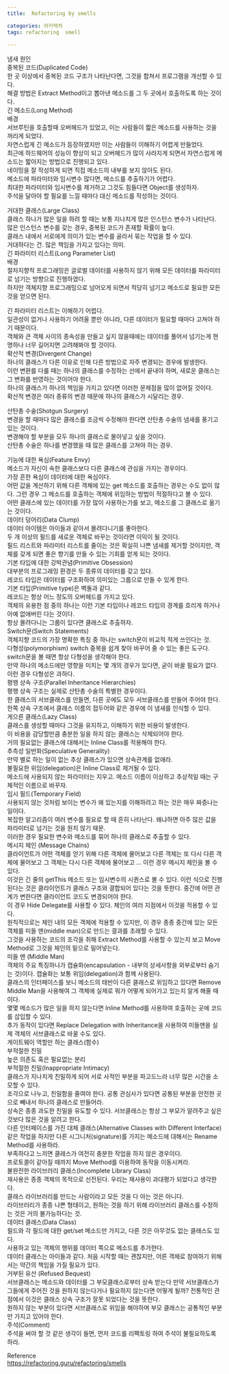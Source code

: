 ```yaml
---
title:  Refactoring by smells

categories: 아키텍처 
tags: refactoring  smell
 
---
```


  
냄새 원인  
중복된 코드(Duplicated Code)  
한 곳 이상에서 중복된 코드 구조가 나타난다면, 그것을 합쳐서 프로그램을 개선할 수 있다.  
해결 방법은 Extract Method이고 뽑아낸 메소드를 그 두 곳에서 호출하도록 하는 것이다.  
긴 메소드(Long Method)  
배경  
서브루틴을 호출할때 오버헤드가 있었고, 이는 사람들이 짧은 메소드를 사용하는 것을 꺼리게 되었다.  
자연스럽게 긴 메소드가 등장하였지만 이는 사람들이 이해하기 어렵게 만들었다.  
최근에 하드웨어의 성능이 향상이 되고 오버헤드가 많이 사라지게 되면서 자연스럽게 메소드는 짧아지는 방법으로 진행되고 있다.  
네이밍을 잘 작성하게 되면 직접 메소드의 내부를 보지 않아도 된다.  
메소드에 파라미터와 임시변수 많다면, 메소드를 추출하기가 어렵다.  
최대한 파라미터와 임시변수를 제거하고 그것도 힘들다면 Object를 생성하자.  
주석을 달아야 할 필요를 느낄 때마다 대신 메소드를 작성하는 것이다.  
  
거대한 클래스(Large Class)  
클래스 하나가 많은 일을 하려 할 때는 보통 지나치게 많은 인스턴스 변수가 나타난다.  
많은 인스턴스 변수를 갖는 경우, 중복된 코드가 존재할 확률이 높다.  
클래스 내에서 서로에게 의미가 있는 변수를 골라서 묶는 작업을 할 수 있다.  
거대하다는 건. 많은 책임을 가지고 있다는 의미.  
긴 파라미터 리스트(Long Parameter List)  
배경  
절차지향적 프로그래밍은 글로벌 데이터를 사용하지 않기 위해 모든 데이터를 파라미터로 넘기는 방향으로 진행하였다.  
하지만 객체지향 프로그래밍으로 넘어오게 되면서 적당히 넘기고 메소드로 필요한 모든 것을 얻으면 된다.  
  
긴 파라미터 리스트는 이해하기 어렵다.  
일관성이 없거나 사용하기 어려울 뿐만 아니라, 다른 데이터가 필요할 때마다 고쳐야 하기 때문이다.  
객체와 큰 객체 사이의 종속성을 만들고 싶지 않을때에는 데이터를 풀어서 넘기는게 현명하나 너무 길어지면 고려해봐야 할 것이다.  
확산적 변경(Divergent Change)  
하나의 클래스가 다른 이유로 인해 다른 방법으로 자주 변경되는 경우에 발생한다.  
이런 변환를 다룰 때는 하나의 클래스를 수정하는 선에서 끝내야 하며, 새로운 클래스는 그 변화를 반영하는 것이어야 한다.  
하나의 클래스가 하나의 책임을 가지고 있다면 이러한 문제점을 많이 없어질 것이다.  
확산적 변경은 여러 종류의 변경 때문에 하나의 클래스가 시달리는 경우.  
  
산탄총 수술(Shotgun Surgery)  
변경을 할 때마다 많은 클래스를 조금씩 수정해야 한다면 산탄총 수술의 냄새를 풍기고 있는 것이다.  
변경해야 할 부분을 모두 하나의 클래스로 몰아넣고 싶을 것이다.  
산탄총 수술은 하나를 변경했을 때 많은 클래스를 고쳐야 하는 경우.  
  
기능에 대한 욕심(Feature Envy)  
메소드가 자신이 속한 클래스보다 다른 클래스에 관심을 가지는 경우이다.  
가장 흔한 욕심이 데이터에 대한 욕심이다.  
어떤 값을 계산하기 위해 다른 객체에 있는 get 메소드를 호출하는 경우는 수도 없이 많다. 그런 경우 그 메소드를 호출하는 객체에 위임하는 방법이 적절하다고 볼 수 있다.  
어떤 클래스에 있는 데이터를 가장 많이 사용하는가를 보고, 메소드를 그 클래스로 옮기는 것이다.  
데이터 덩어리(Data Clump)  
데이터 아이템은 아이들과 같아서 몰려다니기를 좋아한다.  
두 개 이상의 필드를 새로운 객체로 바꾸는 것이라면 이익이 될 것이다.  
필드 리스트와 파라미터 리스트를 줄이는 것은 확실히 나쁜 냄새를 제거할 것이지만, 객체를 갖게 되면 좋은 향기를 만들 수 있는 기회를 얻게 되는 것이다.  
기본 타입에 대한 강박관념(Primitive Obsession)  
대부분의 프로그래밍 환경은 두 종류의 데이터를 갖고 있다.  
레코드 타입은 데이터를 구조화하여 의미있는 그룹으로 만들 수 있게 한다.  
기본 타입(Primitive type)은 벽돌과 같다.  
레코드는 항상 어느 정도의 오버헤드를 가지고 있다.  
객체의 유용한 점 중의 하나는 이런 기본 타입이나 레코드 타입의 경계를 흐리게 하거나 아예 없애버린 다는 것이다.  
항상 몰려다니는 그룹이 있다면 클래스로 추출하자.  
Switch문(Switch Statements)  
객체지향 코드의 가장 명확한 특징 중 하나는 switch문이 비교적 적게 쓰인다는 것.  
다형성(polymorphism) switch 중복을 쉽게 찾아 바꾸어 줄 수 있는 좋은 도구다.  
switch문을 볼 때면 항상 다형성을 생각해야 한다.  
만약 하나의 메소드에만 영향을 미치는 몇 개의 경우가 있다면, 굳이 바꿀 필요가 없다. 이런 경우 다형성은 과하다.  
평행 상속 구조(Parallel Inheritance Hierarchies)  
평행 상속 구조는 실제로 산탄총 수술의 특별한 경우이다.  
한 클래스의 서브클래스를 만들면, 다른 곳에도 모두 서브클래스를 만들어 주어야 한다.  
한쪽 상속 구조에서 클래스 이름의 접두어와 같은 경우에 이 냄새를 인식할 수 있다.  
게으른 클래스(Lazy Class)  
클래스를 생성할 때마다 그것을 유지하고, 이해하기 위한 비용이 발생한다.  
이 비용을 감당할만큼 충분한 일을 하지 않는 클래스는 삭제되어야 한다.  
거의 필요없는 클래스에 대해서는 Inline Class를 적용해야 한다.  
추측성 일반화(Speculative Generality)  
만약 별로 하는 일이 없는 추상 클래스가 있으면 상속관계를 없애라.  
불필요한 위임(delegation)은 Inline Class로 제거될 수 있다.  
메소드에 사용되지 않는 파라미터는 지우고. 메소드 이름이 이상하고 추상적일 때는 구체적인 이름으로 바꾸자.  
임시 필드(Temporary Field)  
사용되지 않는 것처럼 보이는 변수가 왜 있는지를 이해하려고 하는 것은 매우 짜증나는 일이다.  
복잡한 알고리즘이 여러 변수를 필요로 할 때 흔히 나타난다. 왜냐하면 아주 많은 값을 파라미터로 넘기는 것을 원치 않기 때문.  
이러한 경우 필요한 변수와 메소드를 묶어 하나의 클래스로 추출할 수 있다.  
메시지 체인 (Message Chains)  
클라이언트가 어떤 객체를 얻기 위해 다른 객체에 물어보고 다른 객체는 또 다시 다른 객체에 물어보고 그 객체는 다시 다른 객체에 물어보고 … 이런 경우 메시지 체인을 볼 수 있다.  
이것은 긴 줄의 getThis 메소드 또는 임시변수의 시퀀스로 볼 수 있다. 이런 식으로 진행된다는 것은 클라이언트가 클래스 구조와 결합되어 있다는 것을 뜻한다. 중간에 어떤 관계가 변한다면 클라이언트 코드도 변경되어야 한다.  
이 경우 Hide Delegate를 사용할 수 있다. 체인의 여러 지점에서 이것을 적용할 수 있다.  
원칙적으로는 체인 내의 모든 객체에 적용할 수 있지만, 이 경우 종종 중간에 있는 모든 객체를 미들 맨(middle man)으로 만드는 결과를 초래할 수 있다.  
그것을 사용하는 코드의 조각을 취해 Extract Method를 사용할 수 있는지 보고 Move Method로 그것을 체인의 밑으로 밀어넣는다.  
미들 맨 (Middle Man)  
객체의 주요 특징하나가 캡슐화(encapsulation - 내부의 상세사항을 외부로부터 숨기는 것)이다. 캡슐화는 보통 위임(delegation)과 함께 사용된다.  
클래스의 인터페이스를 보니 메소드의 태반이 다른 클래스로 위임하고 있다면 Remove Middle Man을 사용해여 그 객체에 실제로 뭐가 어떻게 되어가고 있는지 알게 해줄 때이다.  
몇몇 메소드가 많은 일을 하지 않는다면 Inline Method를 사용하여 호출하는 곳에 코드를 삽입할 수 있다.  
추가 동작이 있다면 Replace Delegation with Inheritance을 사용하여 미들맨을 실제 객체의 서브클래스로 바꿀 수도 있다.  
게이트웨이 역할만 하는 클래스(함수)  
부적절한 친밀  
높은 의존도 혹은 필요없는 분리  
부적절한 친밀(Inappropriate Intimacy)  
클래스가 지나치게 친밀하게 되어 서로 사적인 부분을 파고드느라 너무 많은 시간을 소모할 수 있다.  
조각으로 나누고, 친밀함을 줄여야 한다. 공통 관심사가 있다면 공통된 부분을 안전한 곳으로 빼내서 하나의 클래스로 만들어라.  
상속은 종종 과도한 친밀을 유도할 수 있다. 서브클래스는 항상 그 부모가 알려주고 싶은 것보다 많은 것을 알려고 한다.  
다른 인터페이스를 가진 대체 클래스(Alternative Classes with Different Interface)  
같은 작업을 하지만 다른 시그니처(signature)를 가지는 메소드에 대해서는 Rename Method를 사용하라.  
부족하다고 느끼면 클래스가 여전히 충분한 작업을 하지 않은 경우이다.  
프로토콜이 같아질 때까지 Move Method를 이용하여 동작을 이동시켜라.  
불완전한 라이브러리 클래스(Incomplete Library Class)  
재사용은 종종 객체의 목적으로 선전된다. 우리는 재사용이 과대평가 되었다고 생각한다.  
클래스 라이브러리를 만드는 사람이라고 모든 것을 다 아는 것은 아니다.  
라이브러리가 종종 나쁜 형태이고, 원하는 것을 하기 위해 라이브러리 클래스를 수정하는 것은 거의 불가능하다는 것.  
데이터 클래스(Data Class)  
필드와 각 필드에 대한 get/set 메소드만 가지고, 다른 것은 아무것도 없는 클래스도 있다.  
사용하고 있는 객체의 행위를 데이터 쪽으로 메소드를 추가한다.  
데이터 클래스는 아이들과 같다. 처음 시작할 때는 괜찮지만, 어른 객체로 참여하기 위해서는 약간의 책임을 가질 필요가 있다.  
거부된 유산 (Refused Bequest)  
서브클래스는 메소드와 데이터를 그 부모클래스로부터 상속 받는다 만약 서브클래스가 그들에게 주어진 것을 원하지 않는다거나 필요하지 않는다면 어떻게 될까? 전통적인 관점에서 이것은 클래스 상속 구조가 잘못 되었다는 것을 뜻한다.  
원하지 않는 부분이 있다면 서브클래스로 위임을 해야하며 부모 클래스는 공통적인 부분만 가지고 있어야 한다.  
주석(Comment)  
주석을 써야 할 것 같은 생각이 들면, 먼저 코드를 리팩토링 하여 주석이 불필요하도록 하라.  
  
Reference  
https://refactoring.guru/refactoring/smells  
